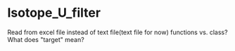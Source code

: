 # Isotope_U_filter
Read from excel file instead of text file(text file for now)
functions vs. class?
What does "target" mean?
